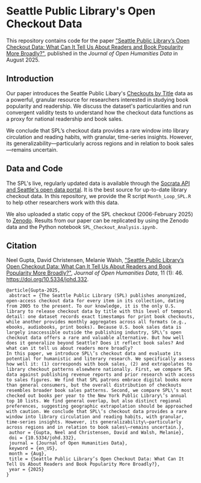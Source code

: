 # Seattle Public Library's Open Checkout Data

This repository contains code for the paper ["Seattle Public Library’s Open Checkout Data: What Can It Tell Us About Readers and Book Popularity More Broadly?"](https://doi.org/10.5334/johd.332), published in the *Journal of Open Humanities Data* in August 2025.

## Introduction

Our paper introduces the Seattle Public Libary's [Checkouts by Title](https://data.seattle.gov/Community-and-Culture/Checkouts-by-Title/tmmm-ytt6/about_data) data as a powerful, granular resource for researchers interested in studying book popularity and readership. We discuss the dataset's particularities and run convergent validity tests to understand how the checkout data functions as a proxy for national readership and book sales.

We conclude that SPL’s checkout data provides a rare window into library circulation and reading habits, with granular, time-series insights. However, its generalizability—particularly across regions and in relation to book sales—remains uncertain.

## Data and Code

The SPL's live, regularly updated data is available through the [Socrata API and Seattle's open data portal](https://data.seattle.gov/Community-and-Culture/Checkouts-by-Title/tmmm-ytt6/about_data). It is the best source for up-to-date library checkout data. In this repository, we provide the R script `Month_Loop_SPL.R` to help other researchers work with this data. 

We also uploaded a static copy of the SPL checkout (2006-February 2025) to [Zenodo](https://zenodo.org/records/15792698). Results from our paper can be replicated by using the Zenodo data and the Python notebook `SPL_Checkout_Analysis.ipynb.`

## Citation

Neel Gupta, David Christensen, Melanie Walsh, ["Seattle Public Library’s Open Checkout Data: What Can It Tell Us About Readers and Book Popularity More Broadly?"](https://doi.org/10.5334/johd.332), *Journal of Open Humanities Data*,  11 (1): 46. https://doi.org/10.5334/johd.332.

```
@article{Gupta-2025,
 abstract = {The Seattle Public Library (SPL) publishes anonymized, open-access checkout data for every item in its collection, dating from 2005 to the present. To our knowledge, it is the only U.S. library to release checkout data by title with this level of temporal detail: one dataset records exact timestamps for print book checkouts, while another provides monthly aggregates across all formats (e.g., ebooks, audiobooks, print books). Because U.S. book sales data is largely inaccessible outside the publishing industry, SPL\’s open checkout data offers a rare and valuable alternative. But how well does it generalize beyond Seattle? Does it reflect book sales? And what can it tell us about readers more broadly?
In this paper, we introduce SPL\’s checkout data and evaluate its potential for humanistic and literary research. We specifically assess how well it: (1) corresponds with book sales, (2) and extrapolates to library checkout patterns elsewhere nationally. First, we compare SPL data against publishing revenue reports and prior research with access to sales figures. We find that SPL patrons embrace digital books more than general consumers, but the overall distribution of checkouts resembles broader book sales patterns. Second, we compare SPL\’s most checked out books per year to the New York Public Library\’s annual top 10 lists. We find general overlap, but also distinct regional preferences, suggesting geographic extrapolation should be approached with caution. We conclude that SPL\’s checkout data provides a rare window into library circulation and reading habits, with granular, time-series insights. However, its generalizability\—particularly across regions and in relation to book sales\—remains uncertain.},
 author = {Gupta, Neel and Christensen, David and Walsh, Melanie},
 doi = {10.5334/johd.332},
 journal = {Journal of Open Humanities Data},
 keyword = {en_US},
 month = {Aug},
 title = {Seattle Public Library’s Open Checkout Data: What Can It Tell Us About Readers and Book Popularity More Broadly?},
 year = {2025}
}
```

